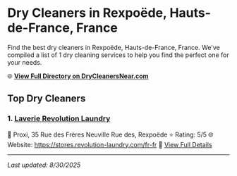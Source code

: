 # Dry Cleaners in Rexpoëde, Hauts-de-France, France

Find the best dry cleaners in Rexpoëde, Hauts-de-France, France. We've compiled a list of 1 dry cleaning services to help you find the perfect one for your needs.

🌐 **[View Full Directory on DryCleanersNear.com](https://drycleanersnear.com/city/France/Hauts-de-France/Rexpo%C3%ABde)**

## Top Dry Cleaners

### 1. [Laverie Revolution Laundry](https://drycleanersnear.com/dryCleaner/68ae6767c95ff2c6096b132c/laverie-revolution-laundry)
📍 Proxi, 35 Rue des Frères Neuville Rue des, Rexpoëde
⭐ Rating: 5/5
🌐 Website: https://stores.revolution-laundry.com/fr-fr
🔗 [View Full Details](https://drycleanersnear.com/dryCleaner/68ae6767c95ff2c6096b132c/laverie-revolution-laundry)


---

*Last updated: 8/30/2025*
